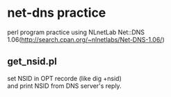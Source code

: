 # net-dns practice
perl program practice using NLnetLab Net::DNS 1.06(http://search.cpan.org/~nlnetlabs/Net-DNS-1.06/)

## get_nsid.pl
set NSID in OPT recorde (like dig +nsid)  
and print NSID from DNS server's reply.  
